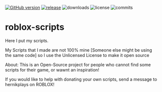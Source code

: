 [![GitHub version](https://badge.fury.io/gh/hernikplays%2Froblox-scripts.svg)](https://badge.fury.io/gh/hernikplays%2Froblox-scripts) [![release](http://github-release-version.herokuapp.com/github/hernikplays/roblox-scripts/release.png?style=flat)](https://github.com/allure-framework/allure-core/releases/latest) ![downloads](https://img.shields.io/github/downloads/hernikplays/roblox-scripts/total.svg) ![license](https://img.shields.io/github/license/hernikplays/roblox-scripts.svg) ![commits](https://img.shields.io/github/hernikplays/roblox-scripts.svg)
# roblox-scripts
Here I put my scripts.

My Scripts that I made are not 100% mine [Someone else might be using the same code] so I use the Unlicensed License to make it open source


About: This is an Open-Source project for people who cannot find some scripts for their game, or wawnt an inspiration!

If you would like to help with donating your own scripts, send a message to hernikplays on ROBLOX!
